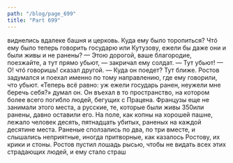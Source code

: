 ```yaml
---
path: "/blog/page_699"
title: "Part 699"
---
```


виднелись вдалеке башня и церковь. Куда ему было торопиться? Чтó ему было теперь говорить государю или Кутузову, ежели бы даже они и были живы и не ранены?
— Этою дорогой, ваше благородие, поезжайте, а тут прямо убьют, — закричал ему солдат. — Тут убьют!
— О! чтó говоришь! сказал другой. — Куда он поедет? Тут ближе.
Ростов задумался и поехал именно по тому направлению, где ему говорили, что убьют.
«Теперь всё равно: уж ежели государь ранен, неужели мне беречь себя?» думал он. Он въехал в то пространство, на котором более всего погибло людей, бегущих с Працена. Французы еще не занимали этого места, а русские, те, которые были живы 350или ранены, давно оставили его. На поле, как копны на хорошей пашне, лежало человек десять, пятнадцать убитых, раненых на каждой десятине места. Раненые сползались по два, по три вместе, и слышались неприятные, иногда притворные, как казалось Ростову, их крики и стоны. Ростов пустил лошадь рысью, чтобы не видать всех этих страдающих людей, и ему стало страш
